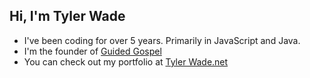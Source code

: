 ## Hi, I'm Tyler Wade

* I've been coding for over 5 years. Primarily in JavaScript and Java.
* I'm the founder of [Guided Gospel](https://guidedgospel.net)
* You can check out my portfolio at [Tyler Wade.net](https://tylerwade.net)

<!--
**WadeTyler/WadeTyler** is a ✨ _special_ ✨ repository because its `README.md` (this file) appears on your GitHub profile.

Here are some ideas to get you started:

- 🔭 I’m currently working on ...
- 🌱 I’m currently learning ...
- 👯 I’m looking to collaborate on ...
- 🤔 I’m looking for help with ...
- 💬 Ask me about ...
- 📫 How to reach me: ...
- 😄 Pronouns: ...
- ⚡ Fun fact: ...
-->
